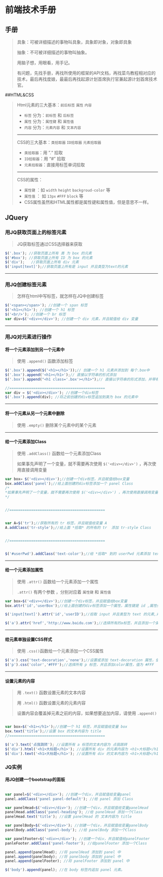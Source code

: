 
# 前端技术手册

## 手册

> 具象：可被详细描述的事物叫具象，具象即对象，对象即具象
>
> 抽象：不可被详细描述的事物叫抽象。
>
> 用脑子想，用眼看，用手记。
>
> 有问题，先找手册，再找所使用的框架的API文档，再找菜鸟教程相对应的技术，最后再找度娘，最最后再找起源计划首席执行官兼起源计划首席技术官。









##HTML&CSS

> Html元素的三大基本：`前后标签` `属性` `内容`
>
> * `标签` 分为：`前标签` 和 `后标签`
> * `属性` 分为：`属性键` 和 `属性值`
> * `内容` 分为：`元素内容` 和 `文本内容`
>
> ----
>
> CSS的三大基本：`类拾取器` `ID拾取器` `元素拾取器`
>
> * `类拾取器`：用 ”.“ 拾取 
> * `ID拾取器`：用 “#” 拾取
> * `元素拾取器`：直接用标签单词拾取
>
> ---
>
> CSS的属性：
>
> * `属性键` ：如 `width` `height` `backgroud-color` 等
> * `属性值` ： 如 `13px` `#FFF` `block` 等
> * CSS属性虽然和HTML属性都是属性键和属性值，但是意思不一样。
>
>

## JQuery

### 用JQ获取页面上的标签元素



> JQ获取标签通过CSS选择器来获取

````javascript
$('.box'); //获取页面上所有 类 为 box 的元素
$('#box'); //获取页面上所有 ID 为 box 的元素
$('div');   //获取页面上所有 div 元素
$('input[text]');//获取页面上所有是 input 并且类型为text的元素
````



---





### 用JQ创建标签元素

> 怎样在html中写标签，就怎样在JQ中创建标签

```javascript
$('<span></span>'); //创建一个 span 标签
$('<h1></h1>'); //创建一个 h1 标签
$('<br/>'); //创建一个 br 标签
var div=$('<div></div>'); //创建一个 div 元素，并且赋值给 div 变量
```



---



### 用JQ对元素进行操作



#### 将一个元素添加到另一个元素中

> 使用 `.append()` 函数添加标签

```javascript
$('.box').append($('<h1></h1>'));// 创建一个 h1 元素并添加到 每个.box中
$('.box').append('<h1></h1>');// 直接以字符串的形式添加
$('.box').append("<h1 class='.box'></h1>");// 直接以字符串的形式添加，并带有样式

//============================================
var div = $('<div></div>'); //创建一个div标签
$('.box').append(div); //将之前创建的div标签追加到类为 box 的元素中
```

---



#### 将一个元素从另一个元素中删除

> 使用 `.empty()` 删除某个元素中的某个元素

---


#### 给一个元素添加Class

> 使用 `.addClass()` 函数给一个元素添加Class
>
> 如果事先声明了一个变量，就不需要再次使用  `$('<div></div>')`  ，再次使用直接调用变量
>
> 

````javascript
var box= $('<div></div>');//创建一个div标签，并且赋值给box变量
box.addClass('panel');//给上面创建的div标签添加一个 panel Class
/*
*如果事先声明了一个变量，就不需要再次使用 $('<div></div>') ，再次使用直接调用变量
*/


//============================================


var A=$('tr');//获取所有的 tr 标签，并且赋值给变量 A
A.addClass('tr-style');//给上面 *拾取* 的所有的 tr  添加 tr-style Class


//============================================


$('#userPwd').addClass('text-color');//给 *拾取* 到的 userPwd 元素添加 text-color Class
````

---


#### 给一个元素添加属性

>使用 `.attr()` 函数给一个元素添加一个属性
>
>`.attr()` 有两个参数 ，分别对应着 `属性键` 和 `属性值` 

````javascript
var box=$('<div></div>');//创建一个div标签，并且赋值给box变量
box.attr('id','userBox');//给上面创建的div标签添加一个属性，属性键是 id ,属性值是 userBox

$('input[text]').attr('id','userID');//拾取 input 并且类型为 text 的元素,并且添加一个属性，属性键是id ,属性值是 userID

$('a').attr('href','http://www.baidu.com');//选择所有的a标签，并且添加一个属性，属性键是href，属性值是 http://www.baidu.com
````

---



#### 给元素单独设置CSS样式

> 使用 `.css()`函数给一个元素添加一个CSS属性
>

````javascript
$('a').css('text-decoration','none');//设置或添加 text-decoration 属性，值为 none
$('p').css('color','#FFF');//选择所有 p 标签，并且添加color属性，值为 #FFF
````



---



#### 设置元素的内容

> 用 `.text()` 函数设置元素的文本内容
>
> 用 `.html()` 函数设置元素的元素内容
>
> 设置内容会覆盖掉元素之前的内容，如果想要追加内容，请使用 `.append()`

````javascript

var box=$('<h1></h1>');//创建一个 h1 标签，并且赋值给变量 box
box.text('title');//设置 box 的文本内容为 title
//============================================

$('a').text('点我跳转'); //设置所有 a 标签的文本内容为 点我跳转
$('div').html('<h1>大标题</h1>'); //设置所有 div 的元素内容为 <h1>大标题</h1> ，此时h1会被解析为html代码
$('div').text('<h1>大标题</h1>'); //设置所有 div 的文本内容为 <h1>大标题</h1> ，此时h1不会被解析为html代码，在页面上会将<h1>显示出来
````





### JQ实例

#### 用JQ创建一个bootstrap的面板

````javascript

var panel=$('<div></div>'); //创建一个div，并且赋值给变量panel
panel.addClass('panel panel-default'); //给 panel 添加 Class

var panelHead=$('<div></div>'); //创建一个div，并且赋值给变量panelHead
panelHead.addClass('panel-heading'); //给 panelHead 添加一个Class
panelHead.text('title'); //设置 panelHead 的 文本内容为 title

var panelBody=$('<div></div>'); //创建一个div，并且赋值给变量panelBody
panelBody.addClass('panel-body'); //给 panelBody 添加一个Class

var panelFooter=$('<div></div>'); //创建一个div，并且赋值给panelFooter
panleFooter.addClass('panel-footer'); //给panelFooter 添加一个Class

panel.append(panelHead); //将 panelHead 添加到 panel 中 
panel.append(panelbody); //将 panelbody 添加到 panel 中 
panel.append(panelFooter); //将 panelFooter 添加到 panel 中 

$('body').append(panel); //在 body 标签内追加 panel 元素。

````

















